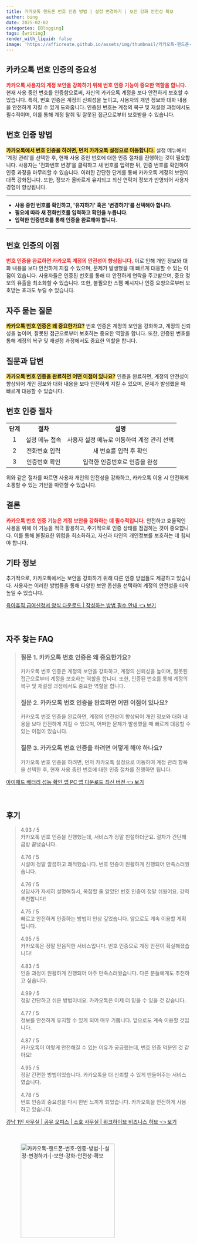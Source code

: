 ```yaml
---
title: 카카오톡 핸드폰 번호 인증 방법 | 설정 변경하기 | 보안 강화 안전성 확보
author: bing
date: 2025-02-02
categories: [Blogging]
tags: [writing]
render_with_liquid: false
image: 'https://afficreate.github.io/assets/img/thumbnail/카카오톡-핸드폰-번호-인증-방법-|-설정-변경하기-|-보안-강화-안전성-확보.webp'
---
```



<h2 id='카카오톡_번호_인증의_중요성'>카카오톡 번호 인증의 중요성</h2>

<p><b><span style="color: #ee2323;">카카오톡 사용자의 계정 보안을 강화하기 위해 번호 인증 기능이 중요한 역할을 합니다.</span></b> 현재 사용 중인 번호를 인증함으로써, 자신의 카카오톡 계정을 보다 안전하게 보호할 수 있습니다. 특히, 번호 인증은 계정의 신뢰성을 높이고, 사용자의 개인 정보와 대화 내용을 안전하게 지킬 수 있게 도와줍니다. 인증된 번호는 계정의 복구 및 재설정 과정에서도 필수적이며, 이를 통해 계정 탈취 및 잘못된 접근으로부터 보호받을 수 있습니다.</p>

<h2 id='번호_인증_방법'>번호 인증 방법</h2>

<p><b><span style="background-color: #ffe066;">카카오톡에서 번호 인증을 하려면, 먼저 카카오톡 설정으로 이동합니다.</span></b> 설정 메뉴에서 '계정 관리'를 선택한 후, 현재 사용 중인 번호에 대한 인증 절차를 진행하는 것이 필요합니다. 사용자는 '전화번호 변경'을 클릭하고 새 번호를 입력한 뒤, 인증 번호를 확인하여 인증 과정을 마무리할 수 있습니다. 이러한 간단한 단계를 통해 카카오톡 계정의 보안이 대폭 강화됩니다. 또한, 정보가 올바르게 유지되고 최신 연락처 정보가 반영되어 사용자 경험이 향상됩니다.</p>

<hr />

<ul>
    <li><b>사용 중인 번호를 확인하고, '유지하기' 혹은 '변경하기'를 선택해야 합니다.</b></li>
    <li><b>필요에 따라 새 전화번호를 입력하고 확인을 누릅니다.</b></li>
    <li><b>입력한 인증번호를 통해 인증을 완료해야 합니다.</b></li>
</ul>

<hr />

<h2 id='번호_인증의_이점'>번호 인증의 이점</h2>

<p><b><span style="color: #ee2323;">번호 인증을 완료하면 카카오톡 계정의 안전성이 향상됩니다.</span></b> 이로 인해 개인 정보와 대화 내용을 보다 안전하게 지킬 수 있으며, 문제가 발생했을 때 빠르게 대응할 수 있는 이점이 있습니다. 사용자들은 인증된 번호를 통해 더 안전하게 연락을 주고받으며, 중요 정보의 유출을 최소화할 수 있습니다. 또한, 불필요한 스팸 메시지나 인증 요청으로부터 보호받는 효과도 누릴 수 있습니다.</p>

<h2 id='자주_묻는_질문'>자주 묻는 질문</h2>

<p><b><span style="background-color: #ffe066;">카카오톡 번호 인증은 왜 중요한가요?</span></b> 번호 인증은 계정의 보안을 강화하고, 계정의 신뢰성을 높이며, 잘못된 접근으로부터 보호하는 중요한 역할을 합니다. 또한, 인증된 번호를 통해 계정의 복구 및 재설정 과정에서도 중요한 역할을 합니다.</p>

<h2 id='질문_과_답변'>질문과 답변</h2>

<p><b><span style="background-color: #ffe066;">카카오톡 번호 인증을 완료하면 어떤 이점이 있나요?</span></b> 인증을 완료하면, 계정의 안전성이 향상되어 개인 정보와 대화 내용을 보다 안전하게 지킬 수 있으며, 문제가 발생했을 때 빠르게 대응할 수 있습니다.</p>

<h2 id='번호_인증_절차'>번호 인증 절차</h2>

<table>
    <tr>
        <td style="text-align: center; height: 17px;"><b>단계</b></td>
        <td style="text-align: center; height: 17px;"><b>절차</b></td>
        <td style="text-align: center; height: 17px;"><b>설명</b></td>
    </tr>
    <tr>
        <td style="text-align: center; height: 17px;">1</td>
        <td style="text-align: center; height: 17px;">설정 메뉴 접속</td>
        <td style="text-align: center; height: 17px;">사용자 설정 메뉴로 이동하여 계정 관리 선택</td>
    </tr>
    <tr>
        <td style="text-align: center; height: 17px;">2</td>
        <td style="text-align: center; height: 17px;">전화번호 입력</td>
        <td style="text-align: center; height: 17px;">새 번호를 입력 후 확인</td>
    </tr>
    <tr>
        <td style="text-align: center; height: 17px;">3</td>
        <td style="text-align: center; height: 17px;">인증번호 확인</td>
        <td style="text-align: center; height: 17px;">입력한 인증번호로 인증을 완성</td>
    </tr>
</table>

<p>위와 같은 절차를 따르면 사용자 개인의 안전성을 강화하고, 카카오톡 이용 시 안전하게 소통할 수 있는 기반을 마련할 수 있습니다.</p>

<h2 id='결론'>결론</h2>

<p><b><span style="color: #ee2323;">카카오톡 번호 인증 기능은 계정 보안을 강화하는 데 필수적입니다.</span></b> 안전하고 효율적인 사용을 위해 이 기능을 적극 활용하고, 주기적으로 인증 상태를 점검하는 것이 중요합니다. 이를 통해 불필요한 위험을 최소화하고, 자신과 타인의 개인정보를 보호하는 데 힘써야 합니다.</p>

<h2 id='기타_정보'>기타 정보</h2>

<p>추가적으로, 카카오톡에서는 보안을 강화하기 위해 다른 인증 방법들도 제공하고 있습니다. 사용자는 이러한 방법들을 통해 다양한 보안 옵션을 선택하여 계정의 안전성을 더욱 높일 수 있습니다.</p>


<p><a class="click-button" title="육아휴직 급여신청서 양식 다운로드 | 작성하는 방법 필수 안내" href="https://afficreate.github.io/posts/%EC%9C%A1%EC%95%84%ED%9C%B4%EC%A7%81-%EA%B8%89%EC%97%AC%EC%8B%A0%EC%B2%AD%EC%84%9C-%EC%96%91%EC%8B%9D-%EB%8B%A4%EC%9A%B4%EB%A1%9C%EB%93%9C-%EC%9E%91%EC%84%B1%ED%95%98%EB%8A%94-%EB%B0%A9%EB%B2%95-%ED%95%84%EC%88%98-%EC%95%88%EB%82%B4/" rel="dofollow">육아휴직 급여신청서 양식 다운로드 | 작성하는 방법 필수 안내 👈 보기</a></p><br>
<h2 id='자주_찾는_FAQ'>자주 찾는 FAQ</h2>
<div itemscope="" itemtype="https://schema.org/FAQPage">
<blockquote>
<div itemscope="" itemprop="mainEntity" itemtype="https://schema.org/Question">
<h3 itemprop="name">질문 1. 카카오톡 번호 인증은 왜 중요한가요?</h3>
<div itemscope="" itemprop="acceptedAnswer" itemtype="https://schema.org/Answer">
<span itemprop="text">
<p>카카오톡 번호 인증은 계정의 보안을 강화하고, 계정의 신뢰성을 높이며, 잘못된 접근으로부터 계정을 보호하는 역할을 합니다. 또한, 인증된 번호를 통해 계정의 복구 및 재설정 과정에서도 중요한 역할을 합니다.</p>
</span>
</div>
</div>
<div itemscope="" itemprop="mainEntity" itemtype="https://schema.org/Question">
<h3 itemprop="name">질문 2. 카카오톡 번호 인증을 완료하면 어떤 이점이 있나요?</h3>
<div itemscope="" itemprop="acceptedAnswer" itemtype="https://schema.org/Answer">
<span itemprop="text">
<p>카카오톡 번호 인증을 완료하면, 계정의 안전성이 향상되어 개인 정보와 대화 내용을 보다 안전하게 지킬 수 있으며, 어떠한 문제가 발생했을 때 빠르게 대응할 수 있는 이점이 있습니다.</p>
</span>
</div>
</div>
<div itemscope="" itemprop="mainEntity" itemtype="https://schema.org/Question">
<h3 itemprop="name">질문 3. 카카오톡 번호 인증을 하려면 어떻게 해야 하나요?</h3>
<div itemscope="" itemprop="acceptedAnswer" itemtype="https://schema.org/Answer">
<span itemprop="text">
<p>카카오톡 번호 인증을 하려면, 먼저 카카오톡 설정으로 이동하여 계정 관리 항목을 선택한 후, 현재 사용 중인 번호에 대한 인증 절차를 진행하면 됩니다.</p>
</span>
</div>
</div>
</blockquote>
</div>
<p><a class="click-button" title="아이패드 배터리 성능 확인 앱 PC 앱 다운로드 최신 버전" href="https://afficreate.github.io/posts/%EC%95%84%EC%9D%B4%ED%8C%A8%EB%93%9C-%EB%B0%B0%ED%84%B0%EB%A6%AC-%EC%84%B1%EB%8A%A5-%ED%99%95%EC%9D%B8-%EC%95%B1-PC-%EC%95%B1-%EB%8B%A4%EC%9A%B4%EB%A1%9C%EB%93%9C-%EC%B5%9C%EC%8B%A0-%EB%B2%84%EC%A0%84/" rel="dofollow">아이패드 배터리 성능 확인 앱 PC 앱 다운로드 최신 버전 👈 보기</a></p><br>
<h2 id='후기'>후기</h2>
<div itemscope itemtype="https://schema.org/Product">
  <blockquote>
  <div itemprop="review" itemscope itemtype="https://schema.org/Review">
      <div itemprop="reviewRating" itemscope itemtype="https://schema.org/Rating"> <span itemprop="ratingValue">4.93</span> / <span itemprop="bestRating">5</span> </div>
      <span itemprop="reviewBody">카카오톡 번호 인증을 진행했는데, 서비스가 정말 친절하더군요. 절차가 간단해 금방 끝냈습니다.</span>
  </div>
  <br>
  <div itemprop="review" itemscope itemtype="https://schema.org/Review">
      <div itemprop="reviewRating" itemscope itemtype="https://schema.org/Rating"> <span itemprop="ratingValue">4.76</span> / <span itemprop="bestRating">5</span> </div>
      <span itemprop="reviewBody">시설이 정말 깔끔하고 쾌적했습니다. 번호 인증이 원활하게 진행되어 만족스러웠습니다.</span>
  </div>
  <br>
  <div itemprop="review" itemscope itemtype="https://schema.org/Review">
      <div itemprop="reviewRating" itemscope itemtype="https://schema.org/Rating"> <span itemprop="ratingValue">4.76</span> / <span itemprop="bestRating">5</span> </div>
      <span itemprop="reviewBody">상담사가 자세히 설명해줘서, 복잡할 줄 알았던 번호 인증이 정말 쉬웠어요. 강력 추천합니다!</span>
  </div>
  <br>
  <div itemprop="review" itemscope itemtype="https://schema.org/Review">
      <div itemprop="reviewRating" itemscope itemtype="https://schema.org/Rating"> <span itemprop="ratingValue">4.75</span> / <span itemprop="bestRating">5</span> </div>
      <span itemprop="reviewBody">빠르고 안전하게 인증하는 방법이 인상 깊었습니다. 앞으로도 계속 이용할 계획입니다.</span>
  </div>
  <br>
  <div itemprop="review" itemscope itemtype="https://schema.org/Review">
      <div itemprop="reviewRating" itemscope itemtype="https://schema.org/Rating"> <span itemprop="ratingValue">4.95</span> / <span itemprop="bestRating">5</span> </div>
      <span itemprop="reviewBody">카카오톡은 정말 믿음직한 서비스입니다. 번호 인증으로 계정 안전이 확실해졌습니다!</span>
  </div>
  <br>
  <div itemprop="review" itemscope itemtype="https://schema.org/Review">
      <div itemprop="reviewRating" itemscope itemtype="https://schema.org/Rating"> <span itemprop="ratingValue">4.83</span> / <span itemprop="bestRating">5</span> </div>
      <span itemprop="reviewBody">인증 과정이 원활하게 진행되어 아주 만족스러웠습니다. 다른 분들에게도 추천하고 싶습니다.</span>
  </div>
  <br>
  <div itemprop="review" itemscope itemtype="https://schema.org/Review">
      <div itemprop="reviewRating" itemscope itemtype="https://schema.org/Rating"> <span itemprop="ratingValue">4.99</span> / <span itemprop="bestRating">5</span> </div>
      <span itemprop="reviewBody">정말 간단하고 쉬운 방법이네요. 카카오톡은 이제 더 믿을 수 있을 것 같습니다.</span>
  </div>
  <br>
  <div itemprop="review" itemscope itemtype="https://schema.org/Review">
      <div itemprop="reviewRating" itemscope itemtype="https://schema.org/Rating"> <span itemprop="ratingValue">4.77</span> / <span itemprop="bestRating">5</span> </div>
      <span itemprop="reviewBody">정보를 안전하게 유지할 수 있게 되어 매우 기쁩니다. 앞으로도 계속 이용할 것입니다.</span>
  </div>
  <br>
  <div itemprop="review" itemscope itemtype="https://schema.org/Review">
      <div itemprop="reviewRating" itemscope itemtype="https://schema.org/Rating"> <span itemprop="ratingValue">4.87</span> / <span itemprop="bestRating">5</span> </div>
      <span itemprop="reviewBody">카카오톡이 이렇게 안전해질 수 있는 이유가 궁금했는데, 번호 인증 덕분인 것 같아요!</span>
  </div>
  <br>
  <div itemprop="review" itemscope itemtype="https://schema.org/Review">
      <div itemprop="reviewRating" itemscope itemtype="https://schema.org/Rating"> <span itemprop="ratingValue">4.95</span> / <span itemprop="bestRating">5</span> </div>
      <span itemprop="reviewBody">정말 간편한 방법이었습니다. 카카오톡을 더 신뢰할 수 있게 만들어주는 서비스였습니다.</span>
  </div>
  <br>
  <div itemprop="review" itemscope itemtype="https://schema.org/Review">
      <div itemprop="reviewRating" itemscope itemtype="https://schema.org/Rating"> <span itemprop="ratingValue">4.78</span> / <span itemprop="bestRating">5</span> </div>
      <span itemprop="reviewBody">번호 인증의 중요성을 다시 한번 느끼게 되었습니다. 카카오톡을 안전하게 사용하고 있습니다.</span>
  </div>
  </blockquote>
</div>
<p><a class="click-button" title="강남 1인 사무실 | 공유 오피스 | 소호 사무실 | 워크하이브 비즈니스 허브" href="https://afficreate.github.io/posts/%EA%B0%95%EB%82%A8-1%EC%9D%B8-%EC%82%AC%EB%AC%B4%EC%8B%A4-%EA%B3%B5%EC%9C%A0-%EC%98%A4%ED%94%BC%EC%8A%A4-%EC%86%8C%ED%98%B8-%EC%82%AC%EB%AC%B4%EC%8B%A4-%EC%9B%8C%ED%81%AC%ED%95%98%EC%9D%B4%EB%B8%8C-%EB%B9%84%EC%A6%88%EB%8B%88%EC%8A%A4-%ED%97%88%EB%B8%8C/" rel="dofollow">강남 1인 사무실 | 공유 오피스 | 소호 사무실 | 워크하이브 비즈니스 허브 👈 보기</a></p><br>
<figure class="image"><img src="https://afficreate.github.io/assets/img/thumbnail/카카오톡-핸드폰-번호-인증-방법-|-설정-변경하기-|-보안-강화-안전성-확보.webp" alt="카카오톡-핸드폰-번호-인증-방법-|-설정-변경하기-|-보안-강화-안전성-확보" width="256" height="256"></figure>
